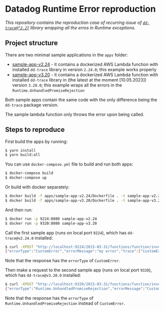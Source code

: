 # Datadog Runtime Error reproduction 

_This repository contains the reproduction case of recurring issue of [`dd-trace@^2.27`](https://github.com/DataDog/dd-trace-js) library wrapping all the erros in Runtime exceptions._ 

## Project structure 

There are two minimal sample applications in the `apps` folder: 

* [sample-app-v2.24](./apps/sample-app-v2.24) - it contains a dockerized AWS Lambda function with installed `dd-trace` library in version `2.24.0`; this example works properly 
* [sample-app-v3.20](./apps/sample-app-v2.24) - it contains a dockerized AWS Lambda function with installed `dd-trace` library in (the latest at the moment [10.05.2023]) version `3.20.0`; this example wraps all the errors in the `Runtime.UnhandledPromiseRejection` 

Both sample apps contain the same code with the only difference being the `dd-trace` package version. 

The sample lambda function only throws the error upon being called. 


## Steps to reproduce 

First build the apps by running: 

```sh
$ yarn install
$ yarn build:all
``` 

You can use `docker-compose.yml` file to build and run both apps: 

```sh
$ docker-compose build
$ docker-compose up
``` 

Or build with docker separately: 

```sh
$ docker build -f apps/sample-app-v2.24/Dockerfile . -t sample-app-v2.24
$ docker build -f apps/sample-app-v3.20/Dockerfile . -t sample-app-v3.20
```

And then run:

```sh
$ docker run -p 9224:8080 sample-app-v2.24
$ docker run -p 9320:8080 sample-app-v3.20
```

Call the first sample app (runs on local port `9224`), which has `dd-trace@v2.24.0` installed: 

```sh
$ curl -XPOST "http://localhost:9224/2015-03-31/functions/function/invocations" -d '{}'                 
{"errorType":"CustomError","errorMessage":"my error","trace":["CustomError: my error","    at myHanlder (/var/task/sample-handler.js:11:11)","    at /var/task/node_modules/datadog-lambda-js/dist/utils/handler.js:166:25","    at /var/task/node_modules/datadog-lambda-js/dist/index.js:220:70","    at step (/var/task/node_modules/datadog-lambda-js/dist/index.js:44:23)","    at Object.next (/var/task/node_modules/datadog-lambda-js/dist/index.js:25:53)","    at /var/task/node_modules/datadog-lambda-js/dist/index.js:19:71","    at new Promise (<anonymous>)","    at __awaiter (/var/task/node_modules/datadog-lambda-js/dist/index.js:15:12)","    at traceListenerOnWrap (/var/task/node_modules/datadog-lambda-js/dist/index.js:197:36)","    at /var/task/node_modules/dd-trace/packages/dd-trace/src/tracer.js:102:56"]}% 
``` 

Note that the response has the `errorType` of `CustomError`. 

Then make a request to the second sample app (runs on local port `9320`), which has `dd-trace@v3.20.0` installed: 

```sh
$ curl -XPOST "http://localhost:9320/2015-03-31/functions/function/invocations" -d '{}'  
{"errorType":"Runtime.UnhandledPromiseRejection","errorMessage":"CustomError: my error","trace":["Runtime.UnhandledPromiseRejection: CustomError: my error","    at process.<anonymous> (file:///var/runtime/index.mjs:1189:17)","    at process.emit (node:events:513:28)","    at emit (node:internal/process/promises:140:20)","    at processPromiseRejections (node:internal/process/promises:274:27)","    at processTicksAndRejections (node:internal/process/task_queues:97:32)"]}%  
```  

Note that the response has the `errorType` of `Runtime.UnhandledPromiseRejection` instead of `CustomError`. 
